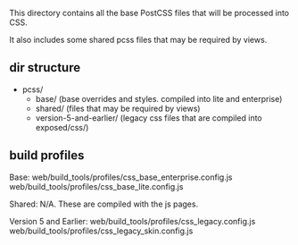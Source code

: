 This directory contains all the base PostCSS files that will be processed into CSS.

It also includes some shared pcss files that may be required by views.

## dir structure

* pcss/
	* base/ (base overrides and styles. compiled into lite and enterprise)
	* shared/ (files that may be required by views)
	* version-5-and-earlier/ (legacy css files that are compiled into exposed/css/)

## build profiles

Base:
web/build_tools/profiles/css_base_enterprise.config.js
web/build_tools/profiles/css_base_lite.config.js

Shared:
N/A. These are compiled with the js pages.

Version 5 and Earlier:
web/build_tools/profiles/css_legacy.config.js
web/build_tools/profiles/css_legacy_skin.config.js
